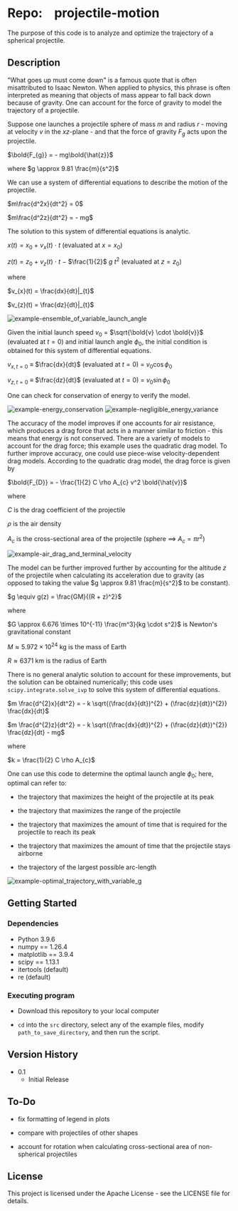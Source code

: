 # Repo:    projectile-motion

The purpose of this code is to analyze and optimize the trajectory of a spherical projectile.

## Description

"What goes up must come down" is a famous quote that is often misattributed to Isaac Newton. When applied to physics, this phrase is often interpreted as meaning that objects of mass appear to fall back down because of gravity. One can account for the force of gravity to model the trajectory of a projectile.

Suppose one launches a projectile sphere of mass $m$ and radius $r$ - moving at velocity $v$ in the $xz$-plane - and that the force of gravity $F_{g}$ acts upon the projectile. 

$\bold{F_{g}} = - mg\bold{\hat{z}}$

where $g \approx 9.81 \frac{m}{s^2}$

We can use a system of differential equations to describe the motion of the projectile.

$m\frac{d^2x}{dt^2} = 0$

$m\frac{d^2z}{dt^2} = - mg$

The solution to this system of differential equations is analytic.

$x(t) = x_{0}$ $+$ $v_{x}(t)$ $\cdot$ $t$ (evaluated at $x=x_{0}$)

$z(t) = z_{0}$ $+$ $v_{z}(t)$ $\cdot$ $t$ $-$ $\frac{1}{2}$ $g$ $t^{2}$ (evaluated at $z=z_{0}$)

where

$v_{x}(t) = \frac{dx}{dt}|_{t}$

$v_{z}(t) = \frac{dz}{dt}|_{t}$

<img src="output/example_06-ensemble_with_variable_launch_angle_at_g_of_z/ProjectileMotionEnsemble-Var_launch_angle.png" title="" alt="example-ensemble_of_variable_launch_angle" data-align="center">

Given the initial launch speed $v_{0}$ $=$ $\sqrt{\bold{v} \cdot \bold{v}}$ (evaluated at $t=0$) and initial launch angle $\phi_{0}$, the initial condition is obtained for this system of differential equations.

$v_{x, t=0}$ $\equiv$ $\frac{dx}{dt}$ (evaluated at $t=0$) = $v_{0} \cos{\phi_{0}}$

$v_{z, t=0}$ $\equiv$ $\frac{dz}{dt}$ (evaluated at $t=0$) = $v_{0} \sin{\phi_{0}}$

One can check for conservation of energy to verify the model.

<img src="output/example_01-simulation_without_drag_at_constant_g/ProjectileMotionSimulation-Energies_VS_Time-wPeakTime.png" title="" alt="example-energy_conservation" data-align="center">

<img title="" src="output/example_01-simulation_without_drag_at_constant_g/ProjectileMotionSimulation-EnergyVar_VS_Time-wPeakTime.png" alt="example-negligible_energy_variance" data-align="center">

The accuracy of the model improves if one accounts for air resistance, which produces a drag force that acts in a manner similar to friction - this means that energy is not conserved. There are a variety of models to account for the drag force; this example uses the quadratic drag model. To further improve accuracy, one could use piece-wise velocity-dependent drag models. According to the quadratic drag model, the drag force is given by

$\bold{F_{D}} = - \frac{1}{2} C \rho A_{c} v^2 \bold{\hat{v}}$

where

$C$ is the drag coefficient of the projectile

$\rho$ is the air density

$A_{c}$ is the cross-sectional area of the projectile (sphere $\implies$ $A_{c} = \pi r^2$)

<img src="output/example_03-simulation_with_drag_at_constant_g/ProjectileMotionSimulation-SpeedsAndVelocities_VS_Time-wPeakTime.png" title="" alt="example-air_drag_and_terminal_velocity" data-align="center">

The model can be further improved further by accounting for the altitude $z$ of the projectile when calculating its acceleration due to gravity (as opposed to taking the value $g \approx 9.81 \frac{m}{s^2}$ to be constant). 

$g \equiv g(z) = \frac{GM}{(R + z)^2}$

where

$G \approx 6.676 \times 10^{-11} \frac{m^3}{kg \cdot s^2}$ is Newton's gravitational constant

$M \approx 5.972 \times 10^{24}$ kg is the mass of Earth

$R \approx 6371$ km is the radius of Earth

There is no general analytic solution to account for these improvements, but the solution can be obtained numerically; this code uses `scipy.integrate.solve_ivp` to solve this system of differential equations. 

$m \frac{d^{2}x}{dt^2} = - k \sqrt{(\frac{dx}{dt})^{2} + (\frac{dz}{dt})^{2}} \frac{dx}{dt}$

$m \frac{d^{2}z}{dt^2} = - k \sqrt{(\frac{dx}{dt})^{2} + (\frac{dz}{dt})^{2}} \frac{dz}{dt} - mg$

where

$k = \frac{1}{2} C \rho A_{c}$

One can use this code to determine the optimal launch angle $\phi_{0}$; here, optimal can refer to:

* the trajectory that maximizes the height of the projectile at its peak

* the trajectory that maximizes the range of the projectile

* the trajectory that maximizes the amount of time that is required for the projectile to reach its peak

* the trajectory that maximizes the amount of time that the projectile stays airborne

* the trajectory of the largest possible arc-length



![example-optimal_trajectory_with_variable_g](output/example_12-optimization_with_variable_launch_angle_at_g_of_z/TrajectoryOptimization-LongestArcLengthOfTrajectory_VS_1_Var-LaunchAngle.png)

## 

## Getting Started

### Dependencies

* Python 3.9.6
* numpy == 1.26.4
* matplotlib == 3.9.4
* scipy == 1.13.1
* itertools (default)
* re (default)

### Executing program

* Download this repository to your local computer

* `cd` into the `src` directory, select any of the example files, modify `path_to_save_directory`, and then run the script.

## Version History

* 0.1
  * Initial Release

## To-Do
* fix formatting of legend in plots

* compare with projectiles of other shapes

* account for rotation when calculating cross-sectional area of non-spherical projectiles

## License

This project is licensed under the Apache License - see the LICENSE file for details.
